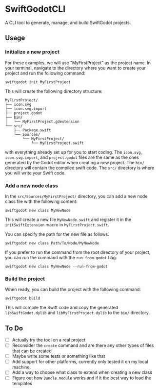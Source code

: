 # SwiftGodotCLI
A CLI tool to generate, manage, and build SwiftGodot projects.

## Usage
### Initialize a new project
For these examples, we will use "MyFirstProject" as the project name. In your terminal, navigate to the directory where you want to create your project and run the following command:
```shell
swiftgodot init MyFirstProject
```
This will create the following directory structure:
```
MyFirstProject/
├── icon.svg
├── icon.svg.import
├── project.godot
├── bin/
│   └── MyFirstProject.gdextension
└── src/
    ├── Package.swift
    └── Sources/
        └── MyFirstProject/
            └── MyFirstProject.swift
```
with everything already set up for you to start coding. The `icon.svg`, `icon.svg.import`, and `project.godot` files are the same as the ones generated by the Godot editor when creating a new project. The `bin/` directory will contain the compiled swift code. The `src/` directory is where you will write your Swift code.

### Add a new node class
In the `src/Sources/MyFirstProject/` directory, you can add a new node class file with the following content:
```shell
swiftgodot new class MyNewNode
```
This will create a new file `MyNewNode.swift` and register it in the `initSwiftExtension` macro in `MyFirstProject.swift`.

You can specify the path for the new file as follows:
```shell
swiftgodot new class Path/To/Node/MyNewNode
```

If you prefer to run the command from the root directory of your project, you can run the command with the `run-from-godot` flag:
```shell
swiftgodot new class MyNewNode --run-from-godot
```

### Build the project
When ready, you can build the project with the following command:
```shell
swiftgodot build
```
This will compile the Swift code and copy the generated `libSwiftGodot.dylib` and `libMyFirstProject.dylib` to the `bin/` directory.

## To Do
- [ ] Actually try the tool on a real project
- [ ] Reconsider the `create` command and are there any other types of files that can be created
- [ ] Maybe write some tests or something like that
- [ ] Add support for other platforms, currently only tested it on my local machine.
- [ ] Add a way to choose what class to extend when creating a new class
- [ ] Figure out how `Bundle.module` works and if it the best way to load the templates